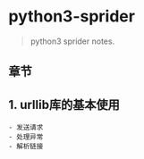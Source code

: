# python3-sprider
> python3 sprider notes.

## 章节

## 1. urllib库的基本使用
    - 发送请求
    - 处理异常
    - 解析链接